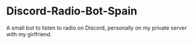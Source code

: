 # Discord-Radio-Bot-Spain
A small bot to listen to radio on Discord, personally on my private server with my girlfriend.
